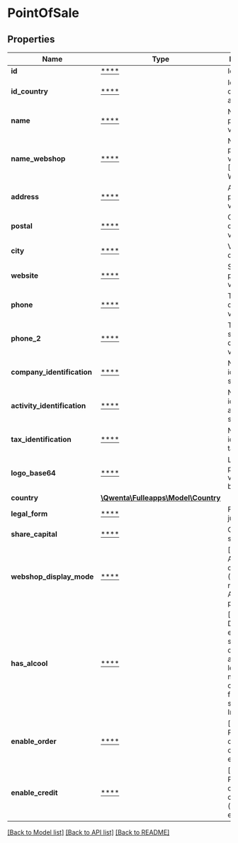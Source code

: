 # PointOfSale

## Properties
Name | Type | Description | Notes
------------ | ------------- | ------------- | -------------
**id** | [****](.md) | Identifiant | [optional] 
**id_country** | [****](.md) | Identifiant du pays associé | [optional] 
**name** | [****](.md) | Nom du point de vente | [optional] 
**name_webshop** | [****](.md) | Nom du point de vente [AFFICHAGE WEBSHOP] | [optional] 
**address** | [****](.md) | Adresse du point de vente | [optional] 
**postal** | [****](.md) | Code postal du point de vente | [optional] 
**city** | [****](.md) | Ville du point de vente | [optional] 
**website** | [****](.md) | Site WEB du point de vente | [optional] 
**phone** | [****](.md) | Téléphone du point de vente | [optional] 
**phone_2** | [****](.md) | Téléphone secondaire du point de vente | [optional] 
**company_identification** | [****](.md) | N° identification société | [optional] 
**activity_identification** | [****](.md) | N° identification activité société | [optional] 
**tax_identification** | [****](.md) | N° identification taxe société | [optional] 
**logo_base64** | [****](.md) | Logo du point de vente en base64 | [optional] 
**country** | [**\Qwenta\Fulleapps\Model\Country**](Country.md) |  | [optional] 
**legal_form** | [****](.md) | Forme juridique | [optional] 
**share_capital** | [****](.md) | Capital social | [optional] 
**webshop_display_mode** | [****](.md) | [WEBSHOP] Affichage des produits (Affichage réduit, Affichage photo) | [optional] 
**has_alcool** | [****](.md) | [WEBSHOP] De l&#x27;alcool est vendu sur le point de vente, auquel cas les termes et mentions obligatoires figureront sur le site Internet | [optional] 
**enable_order** | [****](.md) | [WEBSHOP] Possibilité de commander en ligne | [optional] 
**enable_credit** | [****](.md) | [WEBSHOP] Possibilité de payer les crédits (débiteurs) en ligne | [optional] 

[[Back to Model list]](../../README.md#documentation-for-models) [[Back to API list]](../../README.md#documentation-for-api-endpoints) [[Back to README]](../../README.md)

